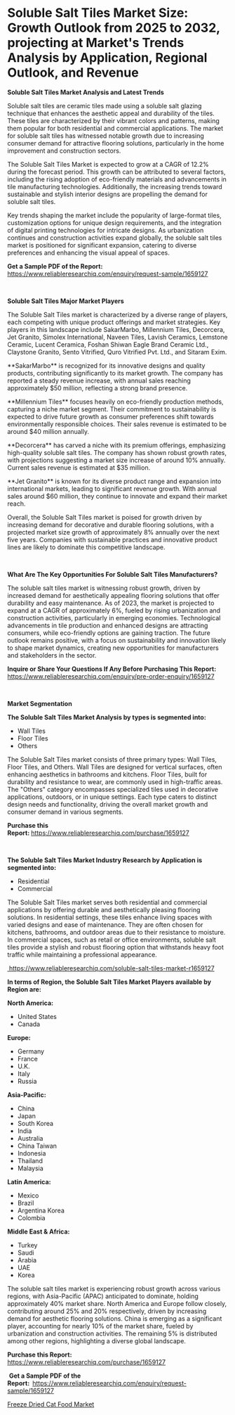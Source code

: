 <p><h1>Soluble Salt Tiles Market Size: Growth Outlook from 2025 to 2032, projecting at Market's Trends Analysis by Application, Regional Outlook, and Revenue</h1></p><p><strong>Soluble Salt Tiles Market Analysis and Latest Trends</strong></p>
<p><p>Soluble salt tiles are ceramic tiles made using a soluble salt glazing technique that enhances the aesthetic appeal and durability of the tiles. These tiles are characterized by their vibrant colors and patterns, making them popular for both residential and commercial applications. The market for soluble salt tiles has witnessed notable growth due to increasing consumer demand for attractive flooring solutions, particularly in the home improvement and construction sectors.</p><p>The Soluble Salt Tiles Market is expected to grow at a CAGR of 12.2% during the forecast period. This growth can be attributed to several factors, including the rising adoption of eco-friendly materials and advancements in tile manufacturing technologies. Additionally, the increasing trends toward sustainable and stylish interior designs are propelling the demand for soluble salt tiles. </p><p>Key trends shaping the market include the popularity of large-format tiles, customization options for unique design requirements, and the integration of digital printing technologies for intricate designs. As urbanization continues and construction activities expand globally, the soluble salt tiles market is positioned for significant expansion, catering to diverse preferences and enhancing the visual appeal of spaces.</p></p>
<p><strong>Get a Sample PDF of the Report:&nbsp;</strong> <a href="https://www.reliableresearchiq.com/enquiry/request-sample/1659127?utm_campaign=104&utm_medium=2&utm_source=Github&utm_content=ia&utm_term=06022025&utm_id=soluble-salt-tiles">https://www.reliableresearchiq.com/enquiry/request-sample/1659127</a></p>
<p>&nbsp;</p>
<p><strong>Soluble Salt Tiles Major Market Players</strong></p>
<p><p>The Soluble Salt Tiles market is characterized by a diverse range of players, each competing with unique product offerings and market strategies. Key players in this landscape include SakarMarbo, Millennium Tiles, Decorcera, Jet Granito, Simolex International, Naveen Tiles, Lavish Ceramics, Lemstone Ceramic, Lucent Ceramica, Foshan Shiwan Eagle Brand Ceramic Ltd., Claystone Granito, Sento Vitrified, Quro Vitrified Pvt. Ltd., and Sitaram Exim.</p><p>**SakarMarbo** is recognized for its innovative designs and quality products, contributing significantly to its market growth. The company has reported a steady revenue increase, with annual sales reaching approximately $50 million, reflecting a strong brand presence.</p><p>**Millennium Tiles** focuses heavily on eco-friendly production methods, capturing a niche market segment. Their commitment to sustainability is expected to drive future growth as consumer preferences shift towards environmentally responsible choices. Their sales revenue is estimated to be around $40 million annually.</p><p>**Decorcera** has carved a niche with its premium offerings, emphasizing high-quality soluble salt tiles. The company has shown robust growth rates, with projections suggesting a market size increase of around 10% annually. Current sales revenue is estimated at $35 million.</p><p>**Jet Granito** is known for its diverse product range and expansion into international markets, leading to significant revenue growth. With annual sales around $60 million, they continue to innovate and expand their market reach.</p><p>Overall, the Soluble Salt Tiles market is poised for growth driven by increasing demand for decorative and durable flooring solutions, with a projected market size growth of approximately 8% annually over the next five years. Companies with sustainable practices and innovative product lines are likely to dominate this competitive landscape.</p></p>
<p>&nbsp;</p>
<p><strong>What Are The Key Opportunities For Soluble Salt Tiles Manufacturers?</strong></p>
<p><p>The soluble salt tiles market is witnessing robust growth, driven by increased demand for aesthetically appealing flooring solutions that offer durability and easy maintenance. As of 2023, the market is projected to expand at a CAGR of approximately 6%, fueled by rising urbanization and construction activities, particularly in emerging economies. Technological advancements in tile production and enhanced designs are attracting consumers, while eco-friendly options are gaining traction. The future outlook remains positive, with a focus on sustainability and innovation likely to shape market dynamics, creating new opportunities for manufacturers and stakeholders in the sector.</p></p>
<p><strong>Inquire or Share Your Questions If Any Before Purchasing This Report:</strong> <a href="https://www.reliableresearchiq.com/enquiry/pre-order-enquiry/1659127?utm_campaign=104&utm_medium=2&utm_source=Github&utm_content=ia&utm_term=06022025&utm_id=soluble-salt-tiles">https://www.reliableresearchiq.com/enquiry/pre-order-enquiry/1659127</a></p>
<p>&nbsp;</p>
<p><strong>Market Segmentation</strong></p>
<p><strong>The Soluble Salt Tiles Market Analysis by types is segmented into:</strong></p>
<p><ul><li>Wall Tiles</li><li>Floor Tiles</li><li>Others</li></ul></p>
<p><p>The Soluble Salt Tiles market consists of three primary types: Wall Tiles, Floor Tiles, and Others. Wall Tiles are designed for vertical surfaces, often enhancing aesthetics in bathrooms and kitchens. Floor Tiles, built for durability and resistance to wear, are commonly used in high-traffic areas. The "Others" category encompasses specialized tiles used in decorative applications, outdoors, or in unique settings. Each type caters to distinct design needs and functionality, driving the overall market growth and consumer demand in various segments.</p></p>
<p><strong>Purchase this Report:&nbsp;</strong><a href="https://www.reliableresearchiq.com/purchase/1659127?utm_campaign=104&utm_medium=2&utm_source=Github&utm_content=ia&utm_term=06022025&utm_id=soluble-salt-tiles">https://www.reliableresearchiq.com/purchase/1659127</a></p>
<p>&nbsp;</p>
<p><strong>The Soluble Salt Tiles Market Industry Research by Application is segmented into:</strong></p>
<p><ul><li>Residential</li><li>Commercial</li></ul></p>
<p><p>The Soluble Salt Tiles market serves both residential and commercial applications by offering durable and aesthetically pleasing flooring solutions. In residential settings, these tiles enhance living spaces with varied designs and ease of maintenance. They are often chosen for kitchens, bathrooms, and outdoor areas due to their resistance to moisture. In commercial spaces, such as retail or office environments, soluble salt tiles provide a stylish and robust flooring option that withstands heavy foot traffic while maintaining a professional appearance.</p></p>
<p><a href="https://www.reliableresearchiq.com/soluble-salt-tiles-market-r1659127?utm_campaign=104&utm_medium=2&utm_source=Github&utm_content=ia&utm_term=06022025&utm_id=soluble-salt-tiles">&nbsp;https://www.reliableresearchiq.com/soluble-salt-tiles-market-r1659127</a></p>
<p><strong>In terms of Region, the Soluble Salt Tiles Market Players available by Region are:</strong></p>
<p>
    <p> <strong> North America: </strong>
        <ul>
            <li>United States</li>
            <li>Canada</li>
        </ul>
        </p> 
    <p> <strong> Europe: </strong>
        <ul>
            <li>Germany</li>
            <li>France</li>
            <li>U.K.</li>
            <li>Italy</li>
            <li>Russia</li>
        </ul>
        </p> 
    <p> <strong> Asia-Pacific: </strong>
        <ul>
            <li>China</li>
            <li>Japan</li>
            <li>South Korea</li>
            <li>India</li>
            <li>Australia</li>
            <li>China Taiwan</li>
            <li>Indonesia</li>
            <li>Thailand</li>
            <li>Malaysia</li>
        </ul>
        </p> 
    <p> <strong> Latin America: </strong>
        <ul>
            <li>Mexico</li>
            <li>Brazil</li>
            <li>Argentina Korea</li>
            <li>Colombia</li>
        </ul>
        </p> 
    <p> <strong> Middle East & Africa: </strong>
        <ul>
            <li>Turkey</li>
            <li>Saudi</li>
            <li>Arabia</li>
            <li>UAE</li>
            <li>Korea</li>
        </ul>
    </p>
    </p>
<p><p>The soluble salt tiles market is experiencing robust growth across various regions, with Asia-Pacific (APAC) anticipated to dominate, holding approximately 40% market share. North America and Europe follow closely, contributing around 25% and 20% respectively, driven by increasing demand for aesthetic flooring solutions. China is emerging as a significant player, accounting for nearly 10% of the market share, fueled by urbanization and construction activities. The remaining 5% is distributed among other regions, highlighting a diverse global landscape.</p></p>
<p><strong>Purchase this Report: </strong><a href="https://www.reliableresearchiq.com/purchase/1659127?utm_campaign=104&utm_medium=2&utm_source=Github&utm_content=ia&utm_term=06022025&utm_id=soluble-salt-tiles">https://www.reliableresearchiq.com/purchase/1659127</a></p>
<p>&nbsp;<strong>Get a Sample PDF of the Report:&nbsp;&nbsp;</strong><a href="https://www.reliableresearchiq.com/enquiry/request-sample/1659127?utm_campaign=104&utm_medium=2&utm_source=Github&utm_content=ia&utm_term=06022025&utm_id=soluble-salt-tiles">https://www.reliableresearchiq.com/enquiry/request-sample/1659127</a></p>
<p><strong></strong></p>
<p><p><a href="https://github.com/iceknahomi/Market-Research-Report-List-1/blob/main/freeze-dried-cat-food-market.md?utm_campaign=104&utm_medium=2&utm_source=Github&utm_content=ia&utm_term=06022025&utm_id=soluble-salt-tiles">Freeze Dried Cat Food Market</a></p></p>